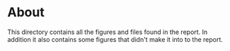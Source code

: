 # About 

This directory contains all the figures and files found in the report. In addition it also contains some figures that didn't make it into to the report. 
